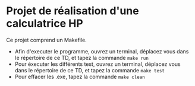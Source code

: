 # Projet de réalisation d'une calculatrice HP

Ce projet comprend un Makefile.

* Afin d'executer le programme, ouvrez un terminal, déplacez vous dans le répertoire de ce TD, et tapez la commande `make run`
* Pour éxecuter les différents test, ouvrez un terminal, déplacez vous dans le répertoire de ce TD, et tapez la commande `make test`
* Pour effacer les .exe, tapez la commande `make clean`
